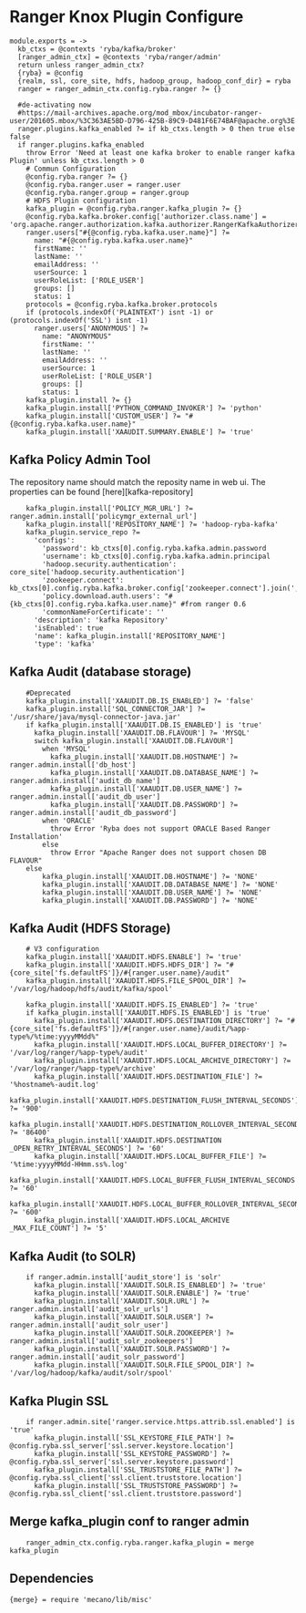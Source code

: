 
# Ranger Knox Plugin Configure

    module.exports = ->
      kb_ctxs = @contexts 'ryba/kafka/broker'
      [ranger_admin_ctx] = @contexts 'ryba/ranger/admin'
      return unless ranger_admin_ctx?
      {ryba} = @config
      {realm, ssl, core_site, hdfs, hadoop_group, hadoop_conf_dir} = ryba
      ranger = ranger_admin_ctx.config.ryba.ranger ?= {}

      #de-activating now 
      #https://mail-archives.apache.org/mod_mbox/incubator-ranger-user/201605.mbox/%3C363AE5BD-D796-425B-89C9-D481F6E74BAF@apache.org%3E
      ranger.plugins.kafka_enabled ?= if kb_ctxs.length > 0 then true else false
      if ranger.plugins.kafka_enabled
        throw Error 'Need at least one kafka broker to enable ranger kafka Plugin' unless kb_ctxs.length > 0
        # Commun Configuration
        @config.ryba.ranger ?= {}
        @config.ryba.ranger.user = ranger.user
        @config.ryba.ranger.group = ranger.group
        # HDFS Plugin configuration
        kafka_plugin = @config.ryba.ranger.kafka_plugin ?= {}
        @config.ryba.kafka.broker.config['authorizer.class.name'] = 'org.apache.ranger.authorization.kafka.authorizer.RangerKafkaAuthorizer'
        ranger.users["#{@config.ryba.kafka.user.name}"] ?=
          name: "#{@config.ryba.kafka.user.name}"
          firstName: ''
          lastName: ''
          emailAddress: ''
          userSource: 1
          userRoleList: ['ROLE_USER']
          groups: []
          status: 1
        protocols = @config.ryba.kafka.broker.protocols
        if (protocols.indexOf('PLAINTEXT') isnt -1) or (protocols.indexOf('SSL') isnt -1)
          ranger.users['ANONYMOUS'] ?=
            name: "ANONYMOUS"
            firstName: ''
            lastName: ''
            emailAddress: ''
            userSource: 1
            userRoleList: ['ROLE_USER']
            groups: []
            status: 1
        kafka_plugin.install ?= {}
        kafka_plugin.install['PYTHON_COMMAND_INVOKER'] ?= 'python'
        kafka_plugin.install['CUSTOM_USER'] ?= "#{@config.ryba.kafka.user.name}"
        kafka_plugin.install['XAAUDIT.SUMMARY.ENABLE'] ?= 'true'

## Kafka Policy Admin Tool
The repository name should match the reposity name in web ui.
The properties can be found [here][kafka-repository]

        kafka_plugin.install['POLICY_MGR_URL'] ?= ranger.admin.install['policymgr_external_url']
        kafka_plugin.install['REPOSITORY_NAME'] ?= 'hadoop-ryba-kafka'
        kafka_plugin.service_repo ?=
          'configs': 
            'password': kb_ctxs[0].config.ryba.kafka.admin.password
            'username': kb_ctxs[0].config.ryba.kafka.admin.principal
            'hadoop.security.authentication': core_site['hadoop.security.authentication']
            'zookeeper.connect': kb_ctxs[0].config.ryba.kafka.broker.config['zookeeper.connect'].join(',')
            'policy.download.auth.users': "#{kb_ctxs[0].config.ryba.kafka.user.name}" #from ranger 0.6
            'commonNameForCertificate': ''
          'description': 'kafka Repository'
          'isEnabled': true
          'name': kafka_plugin.install['REPOSITORY_NAME']
          'type': 'kafka'

## Kafka Audit (database storage)

        #Deprecated
        kafka_plugin.install['XAAUDIT.DB.IS_ENABLED'] ?= 'false'
        kafka_plugin.install['SQL_CONNECTOR_JAR'] ?= '/usr/share/java/mysql-connector-java.jar'
        if kafka_plugin.install['XAAUDIT.DB.IS_ENABLED'] is 'true'
          kafka_plugin.install['XAAUDIT.DB.FLAVOUR'] ?= 'MYSQL'
          switch kafka_plugin.install['XAAUDIT.DB.FLAVOUR']
            when 'MYSQL'
              kafka_plugin.install['XAAUDIT.DB.HOSTNAME'] ?= ranger.admin.install['db_host']
              kafka_plugin.install['XAAUDIT.DB.DATABASE_NAME'] ?= ranger.admin.install['audit_db_name']
              kafka_plugin.install['XAAUDIT.DB.USER_NAME'] ?= ranger.admin.install['audit_db_user']
              kafka_plugin.install['XAAUDIT.DB.PASSWORD'] ?= ranger.admin.install['audit_db_password']
            when 'ORACLE'
              throw Error 'Ryba does not support ORACLE Based Ranger Installation'
            else
              throw Error "Apache Ranger does not support chosen DB FLAVOUR"
        else
            kafka_plugin.install['XAAUDIT.DB.HOSTNAME'] ?= 'NONE'
            kafka_plugin.install['XAAUDIT.DB.DATABASE_NAME'] ?= 'NONE'
            kafka_plugin.install['XAAUDIT.DB.USER_NAME'] ?= 'NONE'
            kafka_plugin.install['XAAUDIT.DB.PASSWORD'] ?= 'NONE'

## Kafka Audit (HDFS Storage)

        # V3 configuration
        kafka_plugin.install['XAAUDIT.HDFS.ENABLE'] ?= 'true'
        kafka_plugin.install['XAAUDIT.HDFS.HDFS_DIR'] ?= "#{core_site['fs.defaultFS']}/#{ranger.user.name}/audit"
        kafka_plugin.install['XAAUDIT.HDFS.FILE_SPOOL_DIR'] ?= '/var/log/hadoop/hdfs/audit/kafka/spool'

        kafka_plugin.install['XAAUDIT.HDFS.IS_ENABLED'] ?= 'true'
        if kafka_plugin.install['XAAUDIT.HDFS.IS_ENABLED'] is 'true'
          kafka_plugin.install['XAAUDIT.HDFS.DESTINATION_DIRECTORY'] ?= "#{core_site['fs.defaultFS']}/#{ranger.user.name}/audit/%app-type%/%time:yyyyMMdd%"
          kafka_plugin.install['XAAUDIT.HDFS.LOCAL_BUFFER_DIRECTORY'] ?= '/var/log/ranger/%app-type%/audit'
          kafka_plugin.install['XAAUDIT.HDFS.LOCAL_ARCHIVE_DIRECTORY'] ?= '/var/log/ranger/%app-type%/archive'
          kafka_plugin.install['XAAUDIT.HDFS.DESTINATION_FILE'] ?= '%hostname%-audit.log'
          kafka_plugin.install['XAAUDIT.HDFS.DESTINATION_FLUSH_INTERVAL_SECONDS'] ?= '900'
          kafka_plugin.install['XAAUDIT.HDFS.DESTINATION_ROLLOVER_INTERVAL_SECONDS'] ?= '86400'
          kafka_plugin.install['XAAUDIT.HDFS.DESTINATION _OPEN_RETRY_INTERVAL_SECONDS'] ?= '60'
          kafka_plugin.install['XAAUDIT.HDFS.LOCAL_BUFFER_FILE'] ?= '%time:yyyyMMdd-HHmm.ss%.log'
          kafka_plugin.install['XAAUDIT.HDFS.LOCAL_BUFFER_FLUSH_INTERVAL_SECONDS'] ?= '60'
          kafka_plugin.install['XAAUDIT.HDFS.LOCAL_BUFFER_ROLLOVER_INTERVAL_SECONDS'] ?= '600'
          kafka_plugin.install['XAAUDIT.HDFS.LOCAL_ARCHIVE _MAX_FILE_COUNT'] ?= '5'

## Kafka Audit (to SOLR)

        if ranger.admin.install['audit_store'] is 'solr'
          kafka_plugin.install['XAAUDIT.SOLR.IS_ENABLED'] ?= 'true'
          kafka_plugin.install['XAAUDIT.SOLR.ENABLE'] ?= 'true'
          kafka_plugin.install['XAAUDIT.SOLR.URL'] ?= ranger.admin.install['audit_solr_urls']
          kafka_plugin.install['XAAUDIT.SOLR.USER'] ?= ranger.admin.install['audit_solr_user']
          kafka_plugin.install['XAAUDIT.SOLR.ZOOKEEPER'] ?= ranger.admin.install['audit_solr_zookeepers']
          kafka_plugin.install['XAAUDIT.SOLR.PASSWORD'] ?= ranger.admin.install['audit_solr_password']
          kafka_plugin.install['XAAUDIT.SOLR.FILE_SPOOL_DIR'] ?= '/var/log/hadoop/kafka/audit/solr/spool'

## Kafka Plugin SSL

        if ranger.admin.site['ranger.service.https.attrib.ssl.enabled'] is 'true'
          kafka_plugin.install['SSL_KEYSTORE_FILE_PATH'] ?= @config.ryba.ssl_server['ssl.server.keystore.location']
          kafka_plugin.install['SSL_KEYSTORE_PASSWORD'] ?= @config.ryba.ssl_server['ssl.server.keystore.password']
          kafka_plugin.install['SSL_TRUSTSTORE_FILE_PATH'] ?= @config.ryba.ssl_client['ssl.client.truststore.location']
          kafka_plugin.install['SSL_TRUSTSTORE_PASSWORD'] ?= @config.ryba.ssl_client['ssl.client.truststore.password']

## Merge kafka_plugin conf to ranger admin

        ranger_admin_ctx.config.ryba.ranger.kafka_plugin = merge kafka_plugin

## Dependencies

    {merge} = require 'mecano/lib/misc'
